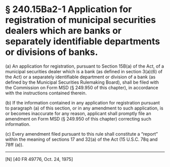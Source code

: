 # § 240.15Ba2-1   Application for registration of municipal securities dealers which are banks or separately identifiable departments or divisions of banks.

(a) An application for registration, pursuant to Section 15B(a) of the Act, of a municipal securities dealer which is a bank (as defined in section 3(a)(6) of the Act) or a separately identifiable department or division of a bank (as defined by the Municipal Securities Rulemaking Board), shall be filed with the Commission on Form MSD (§ 249.950 of this chapter), in accordance with the instructions contained therein. 


(b) If the information contained in any application for registration pursuant to paragraph (a) of this section, or in any amendment to such application, is or becomes inaccurate for any reason, applicant shall promptly file an amendment on Form MSD (§ 249.950 of this chapter) correcting such information. 


(c) Every amendment filed pursuant to this rule shall constitute a “report” within the meaning of sections 17 and 32(a) of the Act (15 U.S.C. 78q and 78ff (a)). 



---

[N] [40 FR 49776, Oct. 24, 1975] 




